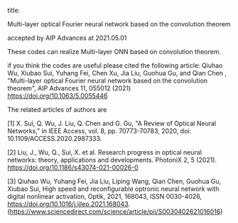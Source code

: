 title:

Multi-layer optical Fourier neural network based on the convolution theorem

accepted by AIP Advances at 2021.05.01

These codes can realize Multi-layer ONN based on convolution theorem.

if you think the codes are useful please cited the following article:
Qiuhao Wu, Xiubao Sui, Yuhang Fei, Chen Xu, Jia Liu, Guohua Gu, and Qian Chen , "Multi-layer optical Fourier neural network based on the convolution theorem", AIP Advances 11, 055012 (2021) https://doi.org/10.1063/5.0055446



The related articles of authors are

[1] X. Sui, Q. Wu, J. Liu, Q. Chen and G. Gu, "A Review of Optical Neural Networks," in IEEE Access, vol. 8, pp. 70773-70783, 2020, doi: 10.1109/ACCESS.2020.2987333.

[2] Liu, J., Wu, Q., Sui, X. et al. Research progress in optical neural networks: theory, applications and developments. PhotoniX 2, 5 (2021). https://doi.org/10.1186/s43074-021-00026-0

[3] Qiuhao Wu, Yuhang Fei, Jia Liu, Liping Wang, Qian Chen, Guohua Gu, Xiubao Sui,
High speed and reconfigurable optronic neural network with digital nonlinear activation,
Optik,
2021,
168043,
ISSN 0030-4026,
https://doi.org/10.1016/j.ijleo.2021.168043.
(https://www.sciencedirect.com/science/article/pii/S0030402621016016)
